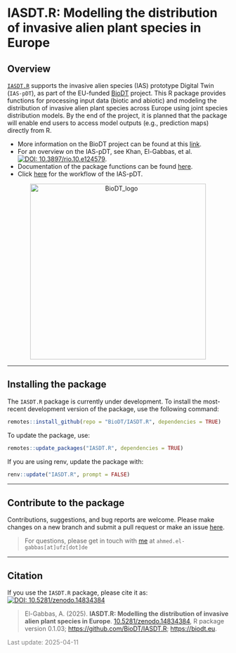 
# IASDT.R: Modelling the distribution of invasive alien plant species in Europe

## Overview

[`IASDT.R`](https://biodt.github.io/IASDT.R) supports the invasive alien
species (IAS) prototype Digital Twin (`IAS-pDT`), as part of the
EU-funded <a href="https://biodt.eu/" target="_blank">BioDT</a> project.
This R package provides functions for processing input data (biotic and
abiotic) and modeling the distribution of invasive alien plant species
across Europe using joint species distribution models. By the end of the
project, it is planned that the package will enable end users to access
model outputs (e.g., prediction maps) directly from R.

- More information on the BioDT project can be found at this
  <a href="https://biodt.eu/" target="_blank">link</a>.
- For an overview on the IAS-pDT, see Khan, El-Gabbas, et
  al. <a href="https://doi.org/10.3897/rio.10.e124579" target="_blank"><img src="https://img.shields.io/badge/DOI:-10.3897/rio.10.e124579-blue" alt="DOI: 10.3897/rio.10.e124579"/></a>.
- Documentation of the package functions can be found
  <a href="https://biodt.github.io/IASDT.R/reference/index.html" target="_blank">here</a>.
- Click <a href="https://github.com/BioDT/uc-ias-workflows">here</a> for
  the workflow of the IAS-pDT.

<center>
<img src="https://git.ufz.de/uploads/-/system/group/avatar/4444/biodt.png" alt="BioDT_logo" width="400">
</center>
<hr>

## Installing the package

The `IASDT.R` package is currently under development. To install the
most-recent development version of the package, use the following
command:

``` r
remotes::install_github(repo = "BioDT/IASDT.R", dependencies = TRUE)
```

To update the package, use:

``` r
remotes::update_packages("IASDT.R", dependencies = TRUE)
```

If you are using renv, update the package with:

``` r
renv::update("IASDT.R", prompt = FALSE)
```

<hr>

## Contribute to the package

Contributions, suggestions, and bug reports are welcome. Please make
changes on a new branch and submit a pull request or make an issue
[here](https://github.com/BioDT/IASDT.R/issues).

> For questions, please get in touch with
> [me](https://elgabbas.netlify.app/) at `ahmed.el-gabbas[at]ufz[dot]de`

<hr>

## Citation

If you use the `IASDT.R` package, please cite it as:
<a href="https://doi.org/10.5281/zenodo.14834384" target="_blank"><img role="button" tabindex="0" id="modal-858828210-trigger" aria-controls="modal-858828210" aria-expanded="false" class="doi-modal-trigger block m-0" src="https://zenodo.org/badge/DOI/10.5281/zenodo.14834384.svg" alt="DOI: 10.5281/zenodo.14834384"/></a>

> El-Gabbas, A. (2025). **IASDT.R: Modelling the distribution of
> invasive alien plant species in Europe**.
> <a href="https://doi.org/10.5281/zenodo.14834384" target="_blank">10.5281/zenodo.14834384</a>,
> R package version 0.1.03;
> <a href="https://github.com/BioDT/IASDT.R" target="_blank">https://github.com/BioDT/IASDT.R</a>;
> <a href="https://biodt.eu" target="_blank">https://biodt.eu</a>.

<span style="     color: grey !important;">Last update:
2025-04-11</span>
